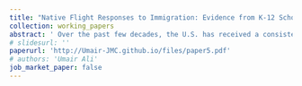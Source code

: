 ```yaml
---
title: "Native Flight Responses to Immigration: Evidence from K-12 School Enrollments"
collection: working_papers
abstract: ' Over the past few decades, the U.S. has received a consistent and increasing influx of immigrants into the nation. Immigration poses challenges relating to diversity, inclusion and cohesion in education systems, including K-12 education. In the context of immigration, the theory of native flight argues that U.S. born populations move away from neighborhoods when an increasing number of immigrants move in. I test the theory of native flight in the context of K-12 school enrollments, by examining the impact of immigrant influx on public, private and public charter school enrollments, differentiating across U.S. born races and ethnicities. To do so, I merge yearly school enrollment measures from the common core of data (CCD) with immigration data from the American Community Survey (ACS) over the years 2005-2019. Using an instrumental variables approach (2SLS) to address potentially endogenous settlement patterns of immigrants into Metropolitan Statistical Areas (MSAs), I find that students of U.S. born race/ethnicities display heterogeneous enrollment responses to immigrant influx. Shares of White students and Black students in public non-charter schools decrease significantly in response to an increase in immigration. At the same time, the shares of Hispanic students and Asian students increase significantly in public non-charter schools. Analogous estimates for native flight into private schools lend further credence to public school estimates. Across private schools, the share of White students increases significantly in response to immigration. The share of Black students decreases across private schools as well, signalling a crowding-out effect. There are two key implications. First, significant White flight from the public-school system still exists over the past decade and a half. Second, while the increasing shares of White students in private schools might compensate for White students leaving the public school system, the shares of Black students are dropping across private and public schools.'
# slidesurl: ''
paperurl: 'http://Umair-JMC.github.io/files/paper5.pdf'
# authors: 'Umair Ali'
job_market_paper: false
---
```


